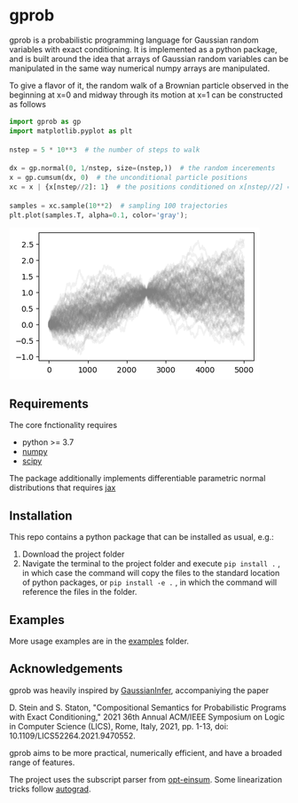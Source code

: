 # gprob
gprob is a probabilistic programming language for Gaussian random variables with exact conditioning. It is implemented as a python package, and is built around the idea that arrays of Gaussian random variables can be manipulated in the same way numerical numpy arrays are manipulated.

To give a flavor of it, the random walk of a Brownian particle observed in the beginning at x=0 and midway through its motion at x=1 can be constructed as follows
```python
import gprob as gp
import matplotlib.pyplot as plt

nstep = 5 * 10**3  # the number of steps to walk

dx = gp.normal(0, 1/nstep, size=(nstep,))  # the random incerements
x = gp.cumsum(dx, 0)  # the unconditional particle positions
xc = x | {x[nstep//2]: 1}  # the positions conditioned on x[nstep//2] == 1

samples = xc.sample(10**2)  # sampling 100 trajectories
plt.plot(samples.T, alpha=0.1, color='gray');
```
![brownian readme](./assets/brownian_readme.png)

## Requirements
The core fnctionality requires
* python >= 3.7
* [numpy](https://numpy.org/)
* [scipy](https://scipy.org/)

The package additionally implements differentiable parametric normal distributions that requires [jax](https://jax.readthedocs.io/)

## Installation

This repo contains a python package that can be installed as usual, e.g.:

1) Download the project folder 
2) Navigate the terminal to the project folder and execute `pip install .` , in which case the command will copy the files to the standard location of python packages, or `pip install -e .` , in which the command will reference the files in the folder. 

## Examples
More usage examples are in the [examples](examples) folder.

## Acknowledgements
gprob was heavily inspired by [GaussianInfer](https://github.com/damast93/GaussianInfer), accompaniying the paper

D. Stein and S. Staton, "Compositional Semantics for Probabilistic Programs with Exact Conditioning," 2021 36th Annual ACM/IEEE Symposium on Logic in Computer Science (LICS), Rome, Italy, 2021, pp. 1-13, doi: 10.1109/LICS52264.2021.9470552.

gprob aims to be more practical, numerically efficient, and have a broaded range of features.

The project uses the subscript parser from [opt-einsum](https://github.com/dgasmith/opt_einsum). Some linearization tricks follow [autograd](https://github.com/HIPS/autograd).

